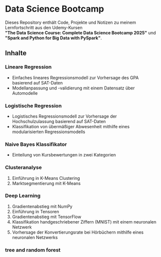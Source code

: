 # Data Science Bootcamp

Dieses Repository enthält Code, Projekte und Notizen zu meinem Lernfortschritt aus den Udemy-Kursen  
**"The Data Science Course: Complete Data Science Bootcamp 2025"** und **"Spark and Python for Big Data with PySpark"**.

## Inhalte

### Lineare Regression
- Einfaches lineares Regressionsmodell zur Vorhersage des GPA basierend auf SAT-Daten  
- Modellanpassung und -validierung mit einem Datensatz über Automodelle

### Logistische Regression
- Logistisches Regressionsmodell zur Vorhersage der Hochschulzulassung basierend auf SAT-Daten  
- Klassifikation von übermäßiger Abwesenheit mithilfe eines modularisierten Regressionsmodells

### Naive Bayes Klassifikator
- Einteilung von Kursbewertungen in zwei Kategorien

### Clusteranalyse
1. Einführung in K-Means Clustering  
2. Marktsegmentierung mit K-Means

### Deep Learning
1. Gradientenabstieg mit NumPy  
2. Einführung in Tensoren  
3. Gradientenabstieg mit TensorFlow  
4. Klassifikation handgeschriebener Ziffern (MNIST) mit einem neuronalen Netzwerk  
5. Vorhersage der Konvertierungsrate bei Hörbüchern mithilfe eines neuronalen Netzwerks

### tree and random forest
